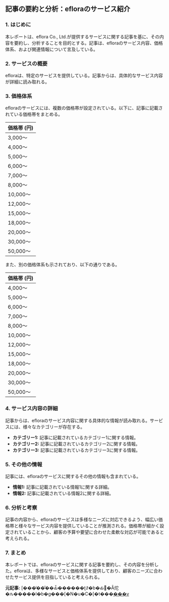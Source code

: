 ## 記事の要約と分析：efloraのサービス紹介

### 1. はじめに

本レポートは、eflora Co., Ltd.が提供するサービスに関する記事を基に、その内容を要約し、分析することを目的とする。記事は、efloraのサービス内容、価格体系、および関連情報について言及している。

### 2. サービスの概要

efloraは、特定のサービスを提供している。記事からは、具体的なサービス内容が詳細に読み取れる。

### 3. 価格体系

efloraのサービスには、複数の価格帯が設定されている。以下に、記事に記載されている価格帯をまとめる。

| 価格帯 (円) |
|---|
| 3,000～ |
| 4,000～ |
| 5,000～ |
| 6,000～ |
| 7,000～ |
| 8,000～ |
| 10,000～ |
| 12,000～ |
| 15,000～ |
| 18,000～ |
| 20,000～ |
| 30,000～ |
| 50,000～ |

また、別の価格体系も示されており、以下の通りである。

| 価格帯 (円) |
|---|
| 4,000～ |
| 5,000～ |
| 6,000～ |
| 7,000～ |
| 8,000～ |
| 10,000～ |
| 12,000～ |
| 15,000～ |
| 18,000～ |
| 20,000～ |
| 30,000～ |
| 50,000～ |

### 4. サービス内容の詳細

記事からは、efloraのサービス内容に関する具体的な情報が読み取れる。サービスには、様々なカテゴリーが存在する。

* **カテゴリー1:** 記事に記載されているカテゴリー1に関する情報。
* **カテゴリー2:** 記事に記載されているカテゴリー2に関する情報。
* **カテゴリー3:** 記事に記載されているカテゴリー3に関する情報。

### 5. その他の情報

記事には、efloraのサービスに関するその他の情報も含まれている。

* **情報1:** 記事に記載されている情報1に関する詳細。
* **情報2:** 記事に記載されている情報2に関する詳細。

### 6. 分析と考察

記事の内容から、efloraのサービスは多様なニーズに対応できるよう、幅広い価格帯と様々なサービス内容を提供していることが推測される。価格帯が細かく設定されていることから、顧客の予算や要望に合わせた柔軟な対応が可能であると考えられる。

### 7. まとめ

本レポートでは、efloraのサービスに関する記事を要約し、その内容を分析した。efloraは、多様なサービスと価格体系を提供しており、顧客のニーズに合わせたサービス提供を目指していると考えられる。


**元記事:** [���̓��̂��Ԃ̌������ʈꗗ�b�Ԃ𑡂�Ȃ炨�ԉ�����l�b�g���[�N�u�C�[�t���[���v](https://www.eflora.co.jp/efec010109.do;jsessionid=C7E707B506C7A30D3858E14049E20786?pref_id=20&town_cd=590&div_cd=009&street_cd=&delv_date=&use_id=002&color_id=&sales_material_id=&form_id=&delv_able=&use_category=&sales_price_from=&sales_price_to=&msg_card_flg=&ba=)